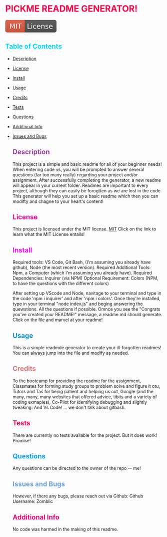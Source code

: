 # <span style="color:rgb(255, 0, 76);">PICKME README GENERATOR!</span>
![License: MIT](./utils/MITBADGE.svg)
##  <span style="color:rgb(0, 217, 255);">Table of Contents</span>
- [Description](#description)
- [License](#license)
- [Install](#install)
- [Usage](#usage)
- [Credits](#credits)
- [Tests](#tests)
- [Questions](#questions)
- [Additional Info](#additional-info)
- [Issues and Bugs](#issues-and-bugs)
  

  ## <span style="color:rgb(158, 66, 160);">Description</span>
    This project is a simple and basic readme for all of your beginner needs! When entering code vs, you will be prompted to answer several questions (far too many really) regarding your project and/or assignment. After successfully completing the generator, a new readme will appear in your current folder. Readmes are important to every project, although they can easily be forogtten as we are lost in the code. This generator will help you set up a basic readme which then you can modifty and chagne to your heart's content!


  ## <span style="color:rgb(255, 0, 153);">License</span>
    This project is licensed under the MIT license.
    [MIT](https://opensource.org/licenses/MIT)
  Click on the link to learn what the MIT License entails!

  ## <span style="color:rgb(255, 0, 255);">Install</span>
  Required tools: VS Code, Git Bash, (I'm assuming you already have github), Node (the most recent version).
  Required Additional Tools: Npm, a Computer (which I'm assuming you already have).
  Required Dependencies: Inquirer (via NPM)
  Optional Requirement: Colors (NPM, to have the questions with the different colors)

  After setting up VScode and Node, navitage to your terminal and type in the code 'npm i inquirer' and after 'npm i colors'.
  Once they're installed, type in your terminal "node index.js" and beging answering the quewstions. All the questions if possible. Omnce you see the "Congrats you've created your README!" message, a readme.md should generate.
  Click on the file and marvel at your readme!

  ## <span style="color:rgb(0, 147, 206);">Usage</span>
  This is a simple readmde generator to create your ill-forgotten readmes!
  You can always jump into the file and modify as needed.

  ## <span style="color:rgb(225, 112, 112);">Credits</span>
    To the bootcamp for providing the readme for the assignment,
    Classmates for forming study groups to problem solve and figure it otu,
    Tutors and Tas for being patient and helping us out,
    Google (and the many, many, many websites that offered advice, tibits and a variety of coding exmaples),
    Co-Pilot for identifying debugging and slightly tweaking.
    And Vs Code!
      ... we don't talk about gitbash.
  
  ## <span style="color:rgb(255, 0, 98);">Tests</span>
    There are currently no tests available for the project.
    But it does work! Promise!

  ## <span style="color:rgb(2, 162, 255);">Questions</span>
    Any questions can be directed to the owner of the repo -- me!

   ## <span style="color:rgb(112, 163, 225);">Issues and Bugs</span>
    However, if there any bugs, please reach out via Github:
    Github Username: Zomblic
 

  ## <span style="color:rgb(245, 0, 122);">Additional Info</span>
    No code was harmed in the making of this readme.
